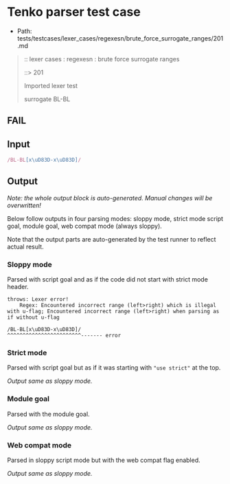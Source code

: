 # Tenko parser test case

- Path: tests/testcases/lexer_cases/regexesn/brute_force_surrogate_ranges/201.md

> :: lexer cases : regexesn : brute force surrogate ranges
>
> ::> 201
>
> Imported lexer test
>
> surrogate BL-BL

## FAIL

## Input

`````js
/BL-BL[x\uD83D-x\uD83D]/
`````

## Output

_Note: the whole output block is auto-generated. Manual changes will be overwritten!_

Below follow outputs in four parsing modes: sloppy mode, strict mode script goal, module goal, web compat mode (always sloppy).

Note that the output parts are auto-generated by the test runner to reflect actual result.

### Sloppy mode

Parsed with script goal and as if the code did not start with strict mode header.

`````
throws: Lexer error!
    Regex: Encountered incorrect range (left>right) which is illegal with u-flag; Encountered incorrect range (left>right) when parsing as if without u-flag

/BL-BL[x\uD83D-x\uD83D]/
^^^^^^^^^^^^^^^^^^^^^^^^------- error
`````

### Strict mode

Parsed with script goal but as if it was starting with `"use strict"` at the top.

_Output same as sloppy mode._

### Module goal

Parsed with the module goal.

_Output same as sloppy mode._

### Web compat mode

Parsed in sloppy script mode but with the web compat flag enabled.

_Output same as sloppy mode._
